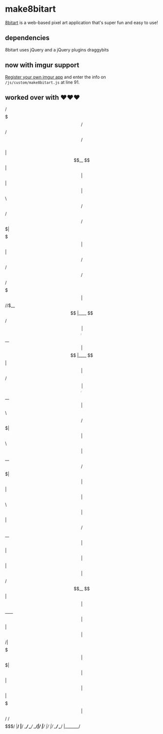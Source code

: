 # make8bitart

[8bitart](http://8bitart.azurewebsites.net) is a web-based pixel art application that's super fun and easy to use!


## dependencies

8bitart uses jQuery and a jQuery plugins draggybits

## now with imgur support

[Register your own imgur app](https://api.imgur.com/) and enter the info on `/js/custom/make8bitart.js` at line 91.

## 

## worked over with &hearts;&hearts;&hearts;


 /$$$$$$$                                /$$             /$$   /$$                                    
| $$__  $$                              | $$            | $$  | $$                                    
| $$  \ $$  /$$$$$$   /$$$$$$   /$$$$$$$| $$$$$$$       | $$  | $$  /$$$$$$  /$$   /$$  /$$$$$$$      
| $$$$$$$/ /$$__  $$ |____  $$ /$$_____/| $$__  $$      | $$$$$$$$ |____  $$| $$  | $$ /$$_____/      
| $$__  $$| $$  \ $$  /$$$$$$$| $$      | $$  \ $$      | $$__  $$  /$$$$$$$| $$  | $$|  $$$$$$       
| $$  \ $$| $$  | $$ /$$__  $$| $$      | $$  | $$      | $$  | $$ /$$__  $$| $$  | $$ \____  $$      
| $$  | $$|  $$$$$$/|  $$$$$$$|  $$$$$$$| $$  | $$      | $$  | $$|  $$$$$$$|  $$$$$$/ /$$$$$$$/       |__/  |__/            \______/  \_______/ \_______/|__/  |__/      |__/  |__/ \_______/ \______/ |_______/

 
